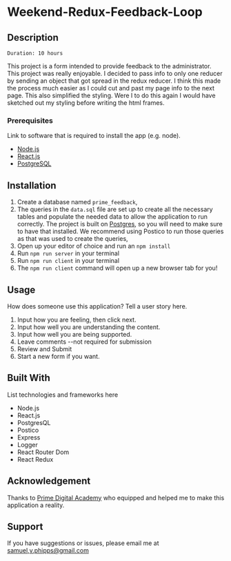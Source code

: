

# Weekend-Redux-Feedback-Loop

## Description

    Duration: 10 hours

This project is a form intended to provide feedback to the administrator. This project was really enjoyable. I decided to pass info to only one reducer by sending an object that got spread in the redux reducer. I think this made the process much easier as I could cut and past my page info to the next page. This also simplified the styling. Were I to do this again I would have sketched out my styling before writing the html frames.


### Prerequisites

Link to software that is required to install the app (e.g. node).

- [Node.js](https://nodejs.org/en/)
- [React.js](https://reactjs.org/)
- [PostgreSQL](https://www.postgresql.org/)

<!-- is this what your looking for? ⤴️  or should I list all the other installs (i.e. express, bodyparser, router, redux etc.-->


## Installation


1. Create a database named `prime_feedback`,
2. The queries in the `data.sql` file are set up to create all the necessary tables and populate the needed data to allow the application to run correctly. The project is built on [Postgres](https://www.postgresql.org/download/), so you will need to make sure to have that installed. We recommend using Postico to run those queries as that was used to create the queries, 
3. Open up your editor of choice and run an `npm install`
4. Run `npm run server` in your terminal
5. Run `npm run client` in your terminal
6. The `npm run client` command will open up a new browser tab for you!

## Usage
How does someone use this application? Tell a user story here.

1. Input how you are feeling, then click next.
2. Input how well you are understanding the content.
3. Input how well you are being supported.
4. Leave comments --not required for submission
5. Review and Submit
6. Start a new form if you want.


## Built With

List technologies and frameworks here
- Node.js
- React.js
- PostgresQL
- Postico
- Express
- Logger
- React Router Dom
- React Redux

## Acknowledgement
Thanks to [Prime Digital Academy](www.primeacademy.io) who equipped and helped me to make this application a reality. 

## Support
If you have suggestions or issues, please email me at [samuel,v.phipps@gmail.com](https://github.com/Samuelvphipps)